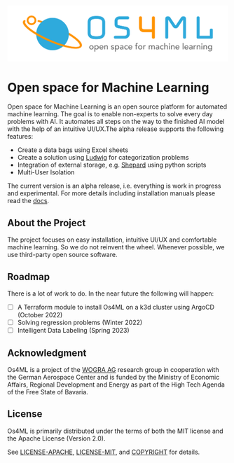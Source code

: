 ![Ludwig logo](https://github.com/WOGRA-AG/os4ml-docs/raw/main/docs/assets/Os4ML_Logo_Large.png
 "Os4ML logo")

# Open space for Machine Learning
Open space for Machine Learning is an open source platform for automated 
machine learning. The goal is to enable non-experts to solve every day 
problems with AI. It automates all steps on the way to the finished AI 
model with the help of an intuitive UI/UX.The alpha release supports the 
following features:

- Create a data bags using Excel sheets
- Create a solution using [Ludwig](https://github.com/ludwig-ai/ludwig) for 
  categorization problems
- Integration of external storage, e.g. [Shepard][] using python scripts
- Multi-User Isolation

The current version is an alpha release, i.e. everything is work in progress and 
experimental. For more details including installation manuals please read the 
[docs][]. 

## About the Project
The project focuses on easy installation, intuitive UI/UX and comfortable 
machine learning. So we do not reinvent the wheel. Whenever possible, we 
use third-party open source software.

## Roadmap
There is a lot of work to do. In the near future the following will happen:

- [ ] A Terraform module to install Os4ML on a k3d cluster using ArgoCD
  (October 2022)
- [ ] Solving regression problems (Winter 2022)
- [ ] Intelligent Data Labeling (Spring 2023)
   
## 	Acknowledgment
Os4ML is a project of the [WOGRA AG][] research group in cooperation with the 
German Aerospace Center and is funded by the Ministry of Economic Affairs, 
Regional Development and Energy as part of the High Tech Agenda of the 
Free State of Bavaria.

## License
Os4ML is primarily distributed under the terms of both the MIT license
and the Apache License (Version 2.0).

See [LICENSE-APACHE](LICENSE-APACHE), [LICENSE-MIT](LICENSE-MIT), and
[COPYRIGHT](COPYRIGHT) for details.

[Angular]: https://angular.io/
[FastAPI]: https://fastapi.tiangolo.com/
[Kubernetes]: https://kubernetes.io/
[Kubernetes/port-forward]: https://kubernetes.io/docs/tasks/access-application-cluster/port-forward-access-application-cluster/
[Kubeflow]: https://www.kubeflow.org/
[Kubeflow/Katib]: https://github.com/kubeflow/katib
[k3d]: https://k3d.io
[MinIO]: https://min.io/
[OpenAPI]:https://swagger.io/specification/
[docs]: https://wogra-ag.github.io/os4ml-docs/
[Shepard]: https://gitlab.com/dlr-shepard
[Terraform]: https://www.terraform.io/
[WOGRA AG]: https://www.wogra.com/
[WOGRA-AG/kubeflow/kustomization]: https://registry.terraform.io/modules/WOGRA-AG/kubeflow/kustomization/latest
